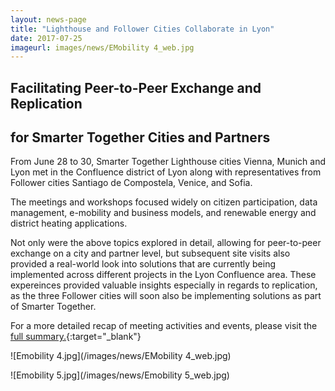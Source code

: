 ```yaml
---
layout: news-page
title: "Lighthouse and Follower Cities Collaborate in Lyon"
date: 2017-07-25
imageurl: images/news/EMobility 4_web.jpg
---
```


<div class="multiline">
<h2><span class="ornament-news">Facilitating Peer-to-Peer Exchange and Replication</span></h2>
<h2><span class="ornament-news">for Smarter Together Cities and Partners</span></h2>
</div>

From June 28 to 30, Smarter Together Lighthouse cities Vienna, Munich and Lyon met in the Confluence district of Lyon along with representatives from Follower cities Santiago de Compostela, Venice, and Sofia.

The meetings and workshops focused widely on citizen participation, data management, e-mobility and business models, and renewable energy and district heating applications.

Not only were the above topics explored in detail, allowing for peer-to-peer exchange on a city and partner level, but subsequent site visits also provided a real-world look into solutions that are currently being implemented across different projects in the Lyon Confluence area. These expereinces provided valuable insights especially in regards to replication, as the three Follower cities will soon also be implementing solutions as part of Smarter Together.

For a more detailed recap of meeting activities and events, please visit the [full summary.](http://smarter-together.eu/news/2017-07-30-Peer-to-Peer-Exchange-Replication-Lyon-Meeting/){:target="_blank"}

![Emobility 4.jpg](/images/news/EMobility 4_web.jpg)

![Emobility 5.jpg](/images/news/Emobility 5_web.jpg)
